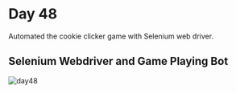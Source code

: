 # Day 48  
Automated the cookie clicker game with Selenium web driver.
## Selenium Webdriver and Game Playing Bot
![day48](https://github.com/diorithaliti/Python/assets/74361197/092f1b27-c442-4347-b369-903779b14496)
